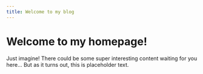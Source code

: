 ```yaml
---
title: Welcome to my blog
---
```


# Welcome to my homepage!

Just imagine! There could be some super interesting content waiting for you here... But as it turns out, this is placeholder text. 

